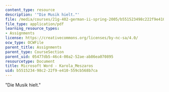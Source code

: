 ```yaml
---
content_type: resource
description: '"Die Musik hielt."'
file: /media/courses/21g-402-german-ii-spring-2005/b551523498c222f9e410559cb568b7ca_MIT21G_402S05_karolameszar.pdf
file_type: application/pdf
learning_resource_types:
- Assignments
license: https://creativecommons.org/licenses/by-nc-sa/4.0/
ocw_type: OCWFile
parent_title: Assignments
parent_type: CourseSection
parent_uid: 05477db5-46c4-00a2-52ae-ab86ea070895
resourcetype: Document
title: Microsoft Word - Karola_Meszaros
uid: b5515234-98c2-22f9-e410-559cb568b7ca
---
```

"Die Musik hielt."